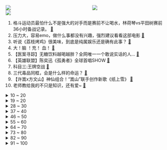 <div >
	<a style="float:left;width:55%;" href = "https://github.com/anuraghazra/github-readme-stats">
	 <img src = "https://github-readme-stats.vercel.app/api?username=iuuuuuaena&theme=buefy&show_icons=true"/>
	</a>
	<a  style="float:right;width:45%" href = "https://github.com/anuraghazra/github-readme-stats">
	 <img  src="https://github-readme-stats.vercel.app/api/top-langs/?username=anuraghazra&layout=compact"/>
	</a>
	</div>

[![](https://img.shields.io/badge/jxd-@jxdgogogo.xyz-yellowgreen.svg)](https://www.jxdgogogo.xyz)<br>
1. 格斗运动员最怕什么不是强大的对手而是赛前不让喝水，林荷琴vs平田树赛前36小时备战记录。 [:link:](//www.bilibili.com/video/BV1pa41137zp) <br>
2. 压力大，容易emo，做什么事都没有兴趣，强烈建议看看这部电影 [:link:](//www.bilibili.com/video/BV1Fg411S7xG) <br>
3. 听说《荔枝烤鸡》很美味，到底是纯属娱乐还是确有此事？ [:link:](//www.bilibili.com/video/BV1pP411V7x6) <br>
4. 大！脑 ！充！ 血！ [:link:](//www.bilibili.com/video/BV1de411g7U6) <br>
5. 【医案寻踪】无糖饮料越喝越胖？全网唯一一个敢说实话的人... [:link:](//www.bilibili.com/video/BV1TV4y1p7GK) <br>
6. 【英雄联盟】陈奕迅《孤勇者》全球首唱SHOW [:link:](//www.bilibili.com/video/BV1qd4y1G7zJ) <br>
7. 科目三:王牌空战 [:link:](//www.bilibili.com/video/BV1SU4y1z7aC) <br>
8. 三代毒品同框，会是什么样的命运？ [:link:](//www.bilibili.com/video/BV17U4y1z7nc) <br>
9. 【许嵩x方文山】神仙组合！“嵩山”联手创作新歌《纸上雪》 [:link:](//www.bilibili.com/video/BV16d4y1G7tY) <br>
10. 老师教给我的不只是知识，还有爱~ [:link:](//www.bilibili.com/video/BV15U4y1z7GT) <br>
<details>
<summary>10 ~ 20</summary>

11. 纠错指南 [:link:](//www.bilibili.com/video/BV1ZK411Z7DY) <br>
12. 没有不上镜的人，只有不会引导的摄影师 [:link:](//www.bilibili.com/video/BV1de411g71e) <br>
13. B站首发！实拍立体机动装置正式起飞！那些被我们放弃的梦，总有一天会再次点亮！ [:link:](//www.bilibili.com/video/BV1Nt4y177Lj) <br>
14. 学生时代最全攻略书！B站最牛的学习资源都在这儿！学习方法/中学/大学/研究生/考证/留学/成长/求职 | 开学解惑图鉴 [:link:](//www.bilibili.com/video/BV1rY4y1T7Lk) <br>
15. 【原神动画】荧：这玩意比弓箭好用多了 [:link:](//www.bilibili.com/video/BV1fG4y167VZ) <br>
16. 专家下地铺地毯？我来说句公道话 [:link:](//www.bilibili.com/video/BV1At4y177nv) <br>
17. 最牛钉子户是怎么算钱的 [:link:](//www.bilibili.com/video/BV1td4y1X7we) <br>
18. 科目三：作毙 [:link:](//www.bilibili.com/video/BV1PG4y1r7JX) <br>
19. 《 老 子 不 给 》日语整活版！ [:link:](//www.bilibili.com/video/BV1pe41137wE) <br>
</details>
<details>
<summary>19 ~ 20</summary>

20. 爱人过着过着就散了，加拿大人走着走着就熟了 [:link:](//www.bilibili.com/video/BV1sP411V7M2) <br>
21. 妖怪要有我这速度，也不至于吃不上唐僧肉了 [:link:](//www.bilibili.com/video/BV1fe4y1d79d) <br>
22. 帅小伙花三天时间，终于把这个超级大麻球做出来了！ [:link:](//www.bilibili.com/video/BV1jP4y1Z7eo) <br>
23. 花一年时间才找到的巨大玫瑰龙，掰开脑壳的瞬间，我惊呆了 [:link:](//www.bilibili.com/video/BV1sa411373Q) <br>
24. 记好啦，我叫碧瑶！～ [:link:](//www.bilibili.com/video/BV1mP4y1f7oB) <br>
25. 乙游穿搭现实版 [:link:](//www.bilibili.com/video/BV1j14y1s7AR) <br>
26. 小猫咪们似乎明白了店里即将发生的一切… [:link:](//www.bilibili.com/video/BV1bd4y1R7Ki) <br>
27. 来华30年，我终于拿到了中国绿卡！ [:link:](//www.bilibili.com/video/BV1f14y1W7BU) <br>
28. 【火焰醉枪】卧槽！这火焰枪竟然不是特效，30个小时匠心制作…… [:link:](//www.bilibili.com/video/BV1yW4y1q78t) <br>
</details>
<details>
<summary>28 ~ 30</summary>

29. 卸载！！！！！ [:link:](//www.bilibili.com/video/BV1AK411f7KR) <br>
30. 原谅房东 [:link:](//www.bilibili.com/video/BV1ua41137YR) <br>
31. 羊 肉 天 花 板 [:link:](//www.bilibili.com/video/BV1tV4y1p7ux) <br>
32. 祖先的玩意传到今天，手艺传承可别间断 [:link:](//www.bilibili.com/video/BV1Ee4y1h7fc) <br>
33. 大堂经理去新店示威 [:link:](//www.bilibili.com/video/BV1yW4y1q7A7) <br>
34. 谢谢你 明明可以直接让我买 却还要演一场苦情戏给我看……. [:link:](//www.bilibili.com/video/BV1xV4y1p7G4) <br>
35. 绑架公主不改名一家 [:link:](//www.bilibili.com/video/BV12d4y1G723) <br>
36. 第一次和喜欢的人出COS是种怎样的体验？ [:link:](//www.bilibili.com/video/BV19B4y1g746) <br>
37. 全员Kpop！这还拿不下你？！ [:link:](//www.bilibili.com/video/BV1zG411G7tQ) <br>
</details>
<details>
<summary>37 ~ 40</summary>

38. 信息闭塞很可怕！这些都是学霸不愿意公布的学习资源！ [:link:](//www.bilibili.com/video/BV1Yd4y1R7YN) <br>
39. 杰伦和坤坤听完都会沉默的《摸鸡头》 [:link:](//www.bilibili.com/video/BV1he4y1Y7aC) <br>
40. 狗狗太爱干净有时候真的很麻烦 [:link:](//www.bilibili.com/video/BV1fD4y1B7qz) <br>
41. 圆梦童年！挑战1W元通关美食大战老鼠！#1 [:link:](//www.bilibili.com/video/BV1mg411U7Re) <br>
42. 今儿继续探索美国人去麦当劳都吃什么！难道这就是传说中的“麦乐鸡王”？！ [:link:](//www.bilibili.com/video/BV1wK411f7PS) <br>
43. 我们家人做擅长的就是采蘑菇了。 [:link:](//www.bilibili.com/video/BV1Ae41137LU) <br>
44. 百事太汽国风剧场合集 [:link:](//www.bilibili.com/video/BV1te4y1h7ke) <br>
45. 我们管这叫军训，外国人管这叫实兵演习！ [:link:](//www.bilibili.com/video/BV1DP4y1o7y1) <br>
46. 《 变 态 的 大 兔 兔 增 加 了 》 [:link:](//www.bilibili.com/video/BV19g411S7DP) <br>
</details>
<details>
<summary>46 ~ 50</summary>

47. 我又开始玩梗了，而且还进去了。 [:link:](//www.bilibili.com/video/BV19P411V7Kz) <br>
48. “服役期满，现已退役，请批准回家”“批准！” [:link:](//www.bilibili.com/video/BV1RU4y1B7yq) <br>
49. 这《叮叮当当》，真是太刑了！ [:link:](//www.bilibili.com/video/BV1Zt4y1E7mU) <br>
50. 钟离：之前也妹说要收钱啊？？ [:link:](//www.bilibili.com/video/BV1j14y1s7yH) <br>
51. 【苍兰诀番外】我磕的cp已经二胎了 [:link:](//www.bilibili.com/video/BV1mG411G7ow) <br>
52. 有正常人吗？快来管管吧！！ [:link:](//www.bilibili.com/video/BV1jd4y1V7bp) <br>
53. 耗时半年制作！我的世界动画-开篇【蛮荒】 [:link:](//www.bilibili.com/video/BV1oP411V7Qm) <br>
54. 史上最“肝”空岛UP主接力生存【第十二位】 [:link:](//www.bilibili.com/video/BV1CP411V79x) <br>
55. 看来我英语学不好，是有原因的 [:link:](//www.bilibili.com/video/BV1je41137x6) <br>
</details>
<details>
<summary>55 ~ 60</summary>

56. 《奇怪的小店》 [:link:](//www.bilibili.com/video/BV13K411f7dB) <br>
57. 【瑞克与莫蒂】第六季第一集终于播出，主角莫蒂的原装瑞克揭晓！#207 [:link:](//www.bilibili.com/video/BV1wU4y167Pt) <br>
58. 骑行川藏中线，疫情原因被困在峡谷铁皮房内，只能原地躺平自我隔离 [:link:](//www.bilibili.com/video/BV1VG4y1r7T5) <br>
59. 《因为一个皮肤 精通一个英雄》 [:link:](//www.bilibili.com/video/BV1vB4y1g7M3) <br>
60. 巅峰绝境局：新版雅典娜献祭流，落后8K经济只剩水晶，风暴龙被打出bug，但是露娜绝不认输。 [:link:](//www.bilibili.com/video/BV1sd4y1R7ps) <br>
61. 帮我看看这玩意儿是不是真原神？ [:link:](//www.bilibili.com/video/BV18B4y1g7ea) <br>
62. 😂日本花火大会的背后，全是汗水和泪水！懂得扣懂！ [:link:](//www.bilibili.com/video/BV1kG4y167Qw) <br>
63. 只有5块的海胆拼图花了帅小伙四个小时？ [:link:](//www.bilibili.com/video/BV1LV4y1p7r6) <br>
64. 当凉湉子家破产是什么体验 [:link:](//www.bilibili.com/video/BV1Ge411377Q) <br>
</details>
<details>
<summary>64 ~ 70</summary>

65. 一家只招待IKUN的餐厅 [:link:](//www.bilibili.com/video/BV17d4y1R7BS) <br>
66. 历史给人类最大的教训，就是人类…… [:link:](//www.bilibili.com/video/BV1vB4y1g7xg) <br>
67. 全世界最珍贵的西班牙红魔虾！140元1只！到底好不好吃？ [:link:](//www.bilibili.com/video/BV19W4y1q7ZT) <br>
68. 中式夏日路边摊让芬兰家人想住在中国！狼牙土豆配冰粉爽翻天！牙签牛肉太好炫！揭秘侄女恋情新发展！ [:link:](//www.bilibili.com/video/BV1MY4y1M7Sf) <br>
69. 天津路边小馆 厨子探店¥206 [:link:](//www.bilibili.com/video/BV1cg411S7os) <br>
70. 找工作遇到的全是新套路？【慧小媛】feat.AKA舅妈 [:link:](//www.bilibili.com/video/BV1yP411V7kx) <br>
71. 韩国霸凌为什么这么多？好像在选“霸凌101” [:link:](//www.bilibili.com/video/BV1pU4y1z7nC) <br>
72. 招安？招甚鸟安！李逵灵魂拷问震惊梁山！《水浒传》P37 [:link:](//www.bilibili.com/video/BV16Y4y1T7Z8) <br>
73. 【原神整活】提纳里：你草元素是这么反应的？（有反应了） [:link:](//www.bilibili.com/video/BV12U4y1B7rR) <br>
</details>
<details>
<summary>73 ~ 80</summary>

74. S12全球总决赛LPL出征仪式！ [:link:](//www.bilibili.com/video/BV1QB4y1G746) <br>
75. 家里有游乐园？【杜海皇】 [:link:](//www.bilibili.com/video/BV1ae4y1d7z8) <br>
76. 当队友过于强大 这游戏的性质就变了【解说全覆盖30期】 [:link:](//www.bilibili.com/video/BV1TY4y1g7Wc) <br>
77. 【巧克力大街400杀】摆完挂机 简单好抄 [:link:](//www.bilibili.com/video/BV1ud4y1V7c4) <br>
78. 【永劫无间宁红夜cos】怎么把一米五拍出一米七的感觉 [:link:](//www.bilibili.com/video/BV1mK411Z7dM) <br>
79. 但我仍愿意感谢你给过我爱情！ [:link:](//www.bilibili.com/video/BV1id4y1R7Ho) <br>
80. 科目三睡觉是什么梗【梗指南】 [:link:](//www.bilibili.com/video/BV1VV4y1p7Ve) <br>
81. 【骆歆】现 场 直 击 呼 吸 哥 ！ [:link:](//www.bilibili.com/video/BV1QP4y1o7rK) <br>
82. 【苏星河】我的这个微信，你们没人用过 [:link:](//www.bilibili.com/video/BV1tV4y1H72k) <br>
</details>
<details>
<summary>82 ~ 90</summary>

83. 豆瓣评分到底有没有参考价值？ [:link:](//www.bilibili.com/video/BV12G4y167EH) <br>
84. 老板？架空啦！ [:link:](//www.bilibili.com/video/BV1BD4y1B7ji) <br>
85. 抽空去了趟新疆，大家帮忙看看这个背景假不假 [:link:](//www.bilibili.com/video/BV1ce41137Kx) <br>
86. 自由潜让我实现了“捡手机自由”😂 [:link:](//www.bilibili.com/video/BV1La41137b2) <br>
87. 老师：我也要拿人头！！ [:link:](//www.bilibili.com/video/BV1Fe4y1o7Ex) <br>
88. 物资及时发放，巴铁心里踏实了 [:link:](//www.bilibili.com/video/BV1F14y1s77Y) <br>
89. 建议改为《神 鲲 劈 观》 [:link:](//www.bilibili.com/video/BV1qd4y1G7qr) <br>
90. 【洗脑循环】轮到千束来给你洗脑啦~千束真是太可爱啦！ [:link:](//www.bilibili.com/video/BV1rG4y167hp) <br>
91. 21年前上映！应该是中国最好的抗日电影，以后很难拍出来了！《紫日》 [:link:](//www.bilibili.com/video/BV1ze4y1Y7ti) <br>
</details>
<details>
<summary>91 ~ 100</summary>

92. 鸡 [:link:](//www.bilibili.com/video/BV1PN4y1F7Hk) <br>
93. 在猫面前崩溃过一次之后，好像明白了养宠物的意义…… [:link:](//www.bilibili.com/video/BV1me4y1d7BV) <br>
94. “cheems，你也曾想结束这一切 不是吗？” [:link:](//www.bilibili.com/video/BV1yt4y1j7QZ) <br>
95. 岳岳暖心回应粉丝问题，拒绝直播间收礼物.mp4 [:link:](//www.bilibili.com/video/BV1Na41137vz) <br>
96. 爆肝42天，我用沙子做动画，还原钟离《听书人》 [:link:](//www.bilibili.com/video/BV11e411g7Gn) <br>
97. 街头碳水大师：这玩意怎么可能不好吃呢？！ [:link:](//www.bilibili.com/video/BV1fe411g7F5) <br>
98. 「耳朵...耳朵好像很好摸！」提纳里|动画【原神MMD】 [:link:](//www.bilibili.com/video/BV1Md4y1V7Xy) <br>
99. 辣条n.0（重出江湖篇） [:link:](//www.bilibili.com/video/BV1we41137TD) <br>
100. 离谱到家了！两社恐挑战去7个UP主家零元购！ [:link:](//www.bilibili.com/video/BV1Ja41137BA) <br>
</details>
